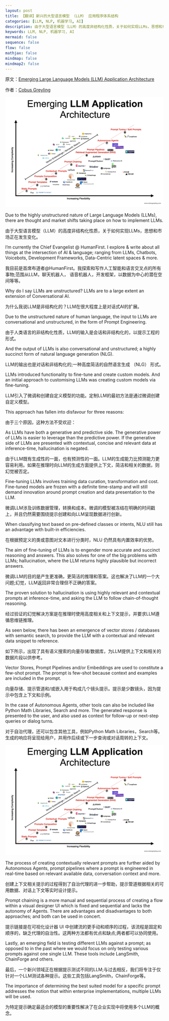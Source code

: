 ```yaml
---
layout: post
title: 【翻译】新兴的大型语言模型 （LLM） 应用程序体系结构
categories: [LLM, NLP, 机器学习, AI]
description: 由于大型语言模型（LLM）的高度非结构化性质，关于如何实现LLMs，思想和市场正在发生变化。
keywords: LLM, NLP, 机器学习, AI
mermaid: false
sequence: false
flow: false
mathjax: false
mindmap: false
mindmap2: false
---
```


原文：[Emerging Large Language Models (LLM) Application Architecture](https://www.ihttps://cobusgreyling.medium.com/emerging-large-language-model-llm-application-architecture-cba0e7862037)

作者：[Cobus Greyling](https://cobusgreyling.medium.com/)

![Alt text](images/posts/2023-08-27-emerging-large-language-model-llm-application-architecture/image.png)

Due to the highly unstructured nature of Large Language Models (LLMs), there are thought and market shifts taking place on how to implement LLMs.

由于大型语言模型（LLM）的高度非结构化性质，关于如何实现LLMs，思想和市场正在发生变化。


I’m currently the Chief Evangelist @ HumanFirst. I explore & write about all things at the intersection of AI & language; ranging from LLMs, Chatbots, Voicebots, Development Frameworks, Data-Centric latent spaces & more.

我目前是首席布道者@HumanFirst。我探索和写作人工智能和语言交叉点的所有事物;范围从LLM，聊天机器人，
语音机器人，开发框架，以数据为中心的潜在空间等等。

Why do I say LLMs are unstructured? LLMs are to a large extent an extension of Conversational AI.

为什么我说LLM是非结构化的？LLM在很大程度上是对话式AI的扩展。

Due to the unstructured nature of human language, the input to LLMs are conversational and unstructured, in the form of Prompt Engineering.

由于人类语言的非结构化性质，LLM的输入是会话和非结构化的，以提示工程的形式。

And the output of LLMs is also conversational and unstructured; a highly succinct form of natural language generation (NLG).

LLM的输出也是对话和非结构化的;一种高度简洁的自然语言生成 （NLG） 形式。

LLMs introduced functionality to fine-tune and create custom models. And an initial approach to customising LLMs was creating custom models via fine-tuning.

LLM引入了微调和创建自定义模型的功能。定制LLM的最初方法是通过微调创建自定义模型。

This approach has fallen into disfavour for three reasons:

由于三个原因，这种方法不受欢迎：

As LLMs have both a generative and predictive side. The generative power of LLMs is easier to leverage than the predictive power. If the generative side of LLMs are presented with contextual, concise and relevant data at inference-time, hallucination is negated.

由于LLM既有生成性的一面，也有预测性的一面。LLM的生成能力比预测能力更容易利用。如果在推理时向LLM的生成方面提供上下文，简洁和相关的数据，则幻觉被否定。

Fine-tuning LLMs involves training data curation, transformation and cost. Fine-tuned models are frozen with a definite time-stamp and will still demand innovation around prompt creation and data presentation to the LLM.

微调LLM涉及训练数据管理，转换和成本。微调的模型被冻结在明确的时间戳上，并且仍然需要围绕提示创建和向LLM呈现数据进行创新。

When classifying text based on pre-defined classes or intents, NLU still has an advantage with built-in efficiencies.

在根据预定义的类或意图对文本进行分类时，NLU 仍然具有内置效率的优势。

The aim of fine-tuning of LLMs is to engender more accurate and succinct reasoning and answers. This also solves for one of the big problems with LLMs; hallucination, where the LLM returns highly plausible but incorrect answers.

微调LLM的目的是产生更准确，更简洁的推理和答案。这也解决了LLM的一个大问题;幻觉，LLM返回非常合理但不正确的答案。

The proven solution to hallucination is using highly relevant and contextual prompts at inference-time, and asking the LLM to follow chain-of-thought reasoning.

经过验证的幻觉解决方案是在推理时使用高度相关和上下文提示，并要求LLM遵循思维链推理。

As seen below, there has been an emergence of vector stores / databases with semantic search, to provide the LLM with a contextual and relevant data snippet to reference.

如下所示，出现了具有语义搜索的向量存储/数据库，为LLM提供上下文和相关的数据片段以供参考。

Vector Stores, Prompt Pipelines and/or Embeddings are used to constitute a few-shot prompt. The prompt is few-shot because context and examples are included in the prompt.

向量存储、提示管道和/或嵌入用于构成几个镜头提示。提示是少数镜头，因为提示中包含上下文和示例。

In the case of Autonomous Agents, other tools can also be included like Python Math Libraries, Search and more. The generated response is presented to the user, and also used as context for follow-up or next-step queries or dialog turns.

对于自治代理，还可以包含其他工具，例如Python Math Libraries，Search等。生成的响应将呈现给用户，并用作后续或下一步查询或对话周转的上下文。

![Alt text](images/posts/2023-08-27-emerging-large-language-model-llm-application-architecture/image.png)

The process of creating contextually relevant prompts are further aided by Autonomous Agents, prompt pipelines where a prompt is engineered in real-time based on relevant available data, conversation context and more.

创建上下文相关提示的过程得到了自治代理的进一步帮助，提示管道根据相关的可用数据、对话上下文等实时设计提示。

Prompt chaining is a more manual and sequential process of creating a flow within a visual designer UI which is fixed and sequential and lacks the autonomy of Agents. There are advantages and disadvantages to both approaches; and both can be used in concert.

提示链接是在可视化设计器 UI 中创建流的更手动和顺序的过程，该流程是固定和顺序的，缺乏代理的自治性。这两种方法都有优点和缺点;两者都可以协同使用。

Lastly, an emerging field is testing different LLMs against a prompt; as opposed to in the past where we would focus on only testing various prompts against one single LLM. These tools include LangSmith, ChainForge and others.

最后，一个新兴领域正在根据提示测试不同的LLM;与过去相反，我们将专注于仅针对一个LLM测试各种提示。这些工具包括LangSmith，ChainForge等。

The importance of determining the best suited model for a specific prompt addresses the notion that within enterprise implementations, multiple LLMs will be used.

为特定提示确定最适合的模型的重要性解决了在企业实现中将使用多个LLM的概念。
